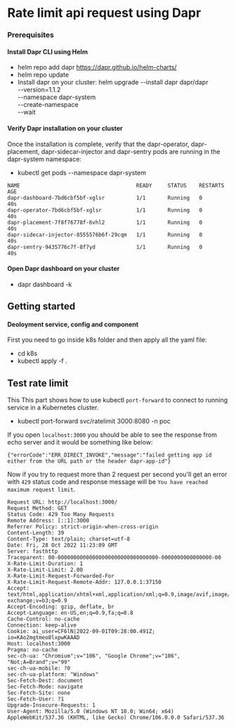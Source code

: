 # Rate limit api request using Dapr

### Prerequisites

#### Install Dapr CLI using Helm

* helm repo add dapr https://dapr.github.io/helm-charts/
* helm repo update
* Install dapr on your cluster:
helm upgrade --install dapr dapr/dapr \
--version=1.1.2 \
--namespace dapr-system \
--create-namespace \
--wait

#### Verify Dapr installation on your cluster

Once the installation is complete, verify that the dapr-operator, dapr-placement, dapr-sidecar-injector and dapr-sentry pods are running in the dapr-system namespace:

* kubectl get pods --namespace dapr-system

``` Dapr installation result
NAME                                     READY     STATUS    RESTARTS   AGE
dapr-dashboard-7bd6cbf5bf-xglsr          1/1       Running   0          40s
dapr-operator-7bd6cbf5bf-xglsr           1/1       Running   0          40s
dapr-placement-7f8f76778f-6vhl2          1/1       Running   0          40s
dapr-sidecar-injector-8555576b6f-29cqm   1/1       Running   0          40s
dapr-sentry-9435776c7f-8f7yd             1/1       Running   0          40s

```

#### Open Dapr dashboard on your cluster
 
 * dapr dashboard -k


## Getting started

#### Deoloyment service, config and component

First you need to go inside k8s folder and then apply all the yaml file:

* cd k8s
* kubectl apply -f .

## Test rate limit

This This part shows how to use kubectl `port-forward` to connect to running service in a Kubernetes cluster. 

* kubectl port-forward svc/ratelimit 3000:8080 -n poc

If you open `localhost:3000` you should be able to see the response from echo server and it would be something like below:

```
{"errorCode":"ERR_DIRECT_INVOKE","message":"failed getting app id either from the URL path or the header dapr-app-id"}
```

Now if you try to request more than 2 request per second you'll get an error with `429` status code and response message will be `You have reached maximum request limit`.

```
Request URL: http://localhost:3000/
Request Method: GET
Status Code: 429 Too Many Requests
Remote Address: [::1]:3000
Referrer Policy: strict-origin-when-cross-origin
Content-Length: 39
Content-Type: text/plain; charset=utf-8
Date: Fri, 28 Oct 2022 11:23:09 GMT
Server: fasthttp
Traceparent: 00-00000000000000000000000000000000-0000000000000000-00
X-Rate-Limit-Duration: 1
X-Rate-Limit-Limit: 2.00
X-Rate-Limit-Request-Forwarded-For
X-Rate-Limit-Request-Remote-Addr: 127.0.0.1:37150
Accept: text/html,application/xhtml+xml,application/xml;q=0.9,image/avif,image/webp,image/apng,*/*;q=0.8,application/signed-exchange;v=b3;q=0.9
Accept-Encoding: gzip, deflate, br
Accept-Language: en-US,en;q=0.9,fa;q=0.8
Cache-Control: no-cache
Connection: keep-alive
Cookie: ai_user=CF6lN|2022-09-01T09:28:00.491Z; io=KAo2mgtmeo8lxpwKAAAD
Host: localhost:3000
Pragma: no-cache
sec-ch-ua: "Chromium";v="106", "Google Chrome";v="106", "Not;A=Brand";v="99"
sec-ch-ua-mobile: ?0
sec-ch-ua-platform: "Windows"
Sec-Fetch-Dest: document
Sec-Fetch-Mode: navigate
Sec-Fetch-Site: none
Sec-Fetch-User: ?1
Upgrade-Insecure-Requests: 1
User-Agent: Mozilla/5.0 (Windows NT 10.0; Win64; x64) AppleWebKit/537.36 (KHTML, like Gecko) Chrome/106.0.0.0 Safari/537.36
```

